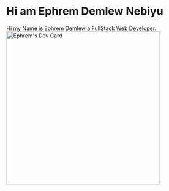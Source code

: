 # Hi am Ephrem Demlew Nebiyu
Hi my Name is Ephrem Demlew a FullStack Web Developer.
<a href="https://app.daily.dev/Ephremd"><img src="https://api.daily.dev/devcards/117ba052a69144bc96791e4dfa27a5ad.png?r=wjp" width="400" alt="Ephrem's Dev Card"/></a>
